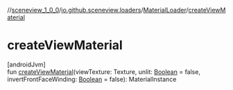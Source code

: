 //[sceneview_1_0_0](../../../index.md)/[io.github.sceneview.loaders](../index.md)/[MaterialLoader](index.md)/[createViewMaterial](create-view-material.md)

# createViewMaterial

[androidJvm]\
fun [createViewMaterial](create-view-material.md)(viewTexture: Texture, unlit: [Boolean](https://kotlinlang.org/api/latest/jvm/stdlib/kotlin/-boolean/index.html) = false, invertFrontFaceWinding: [Boolean](https://kotlinlang.org/api/latest/jvm/stdlib/kotlin/-boolean/index.html) = false): MaterialInstance

